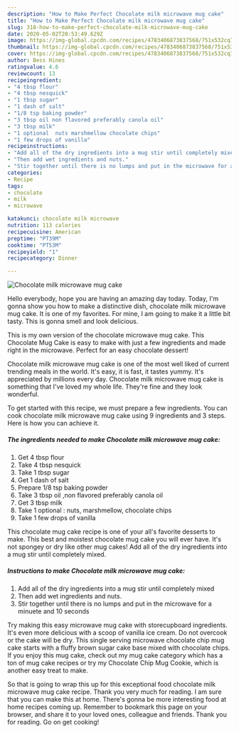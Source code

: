 ```yaml
---
description: "How to Make Perfect Chocolate milk microwave mug cake"
title: "How to Make Perfect Chocolate milk microwave mug cake"
slug: 318-how-to-make-perfect-chocolate-milk-microwave-mug-cake
date: 2020-05-02T20:53:49.629Z
image: https://img-global.cpcdn.com/recipes/4783406873837568/751x532cq70/chocolate-milk-microwave-mug-cake-recipe-main-photo.jpg
thumbnail: https://img-global.cpcdn.com/recipes/4783406873837568/751x532cq70/chocolate-milk-microwave-mug-cake-recipe-main-photo.jpg
cover: https://img-global.cpcdn.com/recipes/4783406873837568/751x532cq70/chocolate-milk-microwave-mug-cake-recipe-main-photo.jpg
author: Bess Hines
ratingvalue: 4.6
reviewcount: 13
recipeingredient:
- "4 tbsp flour"
- "4 tbsp nesquick"
- "1 tbsp sugar"
- "1 dash of salt"
- "1/8 tsp baking powder"
- "3 tbsp oil non flavored preferably canola oil"
- "3 tbsp milk"
- "1 optional  nuts marshmellow chocolate chips"
- "1 few drops of vanilla"
recipeinstructions:
- "Add all of the dry ingredients into a mug stir until completely mixed"
- "Then add wet ingredients and nuts."
- "Stir together until there is no lumps and put in the microwave for a minuete and 10 seconds"
categories:
- Recipe
tags:
- chocolate
- milk
- microwave

katakunci: chocolate milk microwave 
nutrition: 113 calories
recipecuisine: American
preptime: "PT39M"
cooktime: "PT53M"
recipeyield: "1"
recipecategory: Dinner

---
```



![Chocolate milk microwave mug cake](https://img-global.cpcdn.com/recipes/4783406873837568/751x532cq70/chocolate-milk-microwave-mug-cake-recipe-main-photo.jpg)

Hello everybody, hope you are having an amazing day today. Today, I'm gonna show you how to make a distinctive dish, chocolate milk microwave mug cake. It is one of my favorites. For mine, I am going to make it a little bit tasty. This is gonna smell and look delicious.

This is my own version of the chocolate microwave mug cake. This Chocolate Mug Cake is easy to make with just a few ingredients and made right in the microwave. Perfect for an easy chocolate dessert!

Chocolate milk microwave mug cake is one of the most well liked of current trending meals in the world. It's easy, it is fast, it tastes yummy. It's appreciated by millions every day. Chocolate milk microwave mug cake is something that I've loved my whole life. They're fine and they look wonderful.


To get started with this recipe, we must prepare a few ingredients. You can cook chocolate milk microwave mug cake using 9 ingredients and 3 steps. Here is how you can achieve it.

<!--inarticleads1-->

##### The ingredients needed to make Chocolate milk microwave mug cake:

1. Get 4 tbsp flour
1. Take 4 tbsp nesquick
1. Take 1 tbsp sugar
1. Get 1 dash of salt
1. Prepare 1/8 tsp baking powder
1. Take 3 tbsp oil ,non flavored preferably canola oil
1. Get 3 tbsp milk
1. Take 1 optional : nuts, marshmellow, chocolate chips
1. Take 1 few drops of vanilla


This chocolate mug cake recipe is one of your all&#39;s favorite desserts to make. This best and moistest chocolate mug cake you will ever have. It&#39;s not spongey or dry like other mug cakes! Add all of the dry ingredients into a mug stir until completely mixed. 

<!--inarticleads2-->

##### Instructions to make Chocolate milk microwave mug cake:

1. Add all of the dry ingredients into a mug stir until completely mixed
1. Then add wet ingredients and nuts.
1. Stir together until there is no lumps and put in the microwave for a minuete and 10 seconds


Try making this easy microwave mug cake with storecupboard ingredients. It&#39;s even more delicious with a scoop of vanilla ice cream. Do not overcook or the cake will be dry. This single serving microwave chocolate chip mug cake starts with a fluffy brown sugar cake base mixed with chocolate chips. If you enjoy this mug cake, check out my mug cake category which has a ton of mug cake recipes or try my Chocolate Chip Mug Cookie, which is another easy treat to make. 

So that is going to wrap this up for this exceptional food chocolate milk microwave mug cake recipe. Thank you very much for reading. I am sure that you can make this at home. There's gonna be more interesting food at home recipes coming up. Remember to bookmark this page on your browser, and share it to your loved ones, colleague and friends. Thank you for reading. Go on get cooking!
